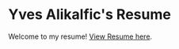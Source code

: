 # Yves Alikalfic's Resume

Welcome to my resume!
[View Resume here](https://knlnks.github.io/resume/Kunalan_Kevin_Subagaran_Resume.pdf).
